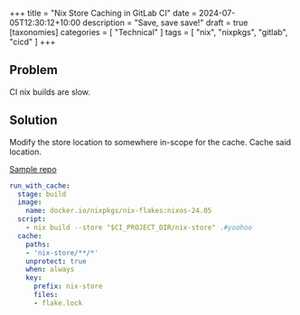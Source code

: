 +++
title = "Nix Store Caching in GitLab CI"
date = 2024-07-05T12:30:12+10:00
description = "Save, save save!"
draft = true
[taxonomies]
categories = [ "Technical" ]
tags = [ "nix", "nixpkgs", "gitlab", "cicd" ]
+++

<!-- Revoked until I sort out the symlinking issue -->

## Problem

CI nix builds are slow.

## Solution

Modify the store location to somewhere in-scope for the cache.
Cache said location.

[Sample repo](https://gitlab.com/arichtman-srt/gitlab-ci-nix-caching)

```YAML
run_with_cache:
  stage: build
  image:
    name: docker.io/nixpkgs/nix-flakes:nixos-24.05
  script:
    - nix build --store "$CI_PROJECT_DIR/nix-store" .#yoohoo
  cache:
    paths:
    - 'nix-store/**/*'
    unprotect: true
    when: always
    key:
      prefix: nix-store
      files:
      - flake.lock
```
